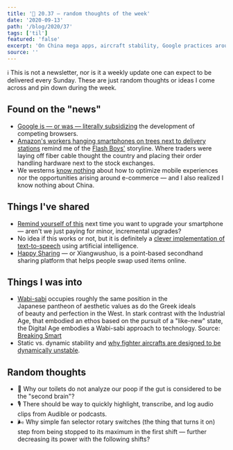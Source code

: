 ```yaml
---
title: '📆 20.37 — random thoughts of the week'
date: '2020-09-13'
path: '/blog/2020/37'
tags: ['til']
featured: 'false'
excerpt: 'On China mega apps, aircraft stability, Google practices around competing browsers, and a Wabi-sabi approach to technology.'
source: ''
---
```


ℹ️ This is not a newsletter, nor is it a weekly update one can expect to be delivered every Sunday. These are just random thoughts or ideas I come across and pin down during the week.

## Found on the "news"

- [Google is — or was — literally subsidizing](https://www.zdnet.com/article/mozilla-lays-off-250-employees-while-it-refocuses-on-commercial-products/) the development of competing browsers.
- [Amazon's workers hanging smartphones on trees next to delivery stations](https://www.bloomberg.com/news/articles/2020-09-01/amazon-drivers-are-hanging-smartphones-in-trees-to-get-more-work) remind me of the [Flash Boys'](https://en.wikipedia.org/wiki/Flash_Boys) storyline. Where traders were laying off fiber cable thought the country and placing their order handling hardware next to the stock exchanges.
- We westerns [know nothing](https://techcrunch.com/2018/07/26/the-incredible-rise-of-pinduoduo/) about how to optimize mobile experiences nor the opportunities arising around e-commerce — and I also realized I know nothing about China.

## Things I've shared

- [Remind yourself of this](http://interconnected.org/home/2020/08/11/screens) next time you want to upgrade your smartphone — aren't we just paying for minor, incremental upgrades?
- No idea if this works or not, but it is definitely a [clever implementation of text-to-speech](https://podcastle.ai) using artificial intelligence.
- [Happy Sharing](http://www.xiangwushuo.com) — or Xiangwushuo, is a point-based secondhand sharing platform that helps people swap used items online.

## Things I was into

- [Wabi-sabi](https://en.wikipedia.org/wiki/Wabi-sabi) occupies roughly the same position in the Japanese pantheon of aesthetic values as do the Greek ideals of beauty and perfection in the West. In stark contrast with the Industrial Age, that embodied an ethos based on the pursuit of a "like-new" state, the Digital Age embodies a Wabi-sabi approach to technology. Source: [Breaking Smart](https://breakingsmart.substack.com/p/a-wabi-sabi-technology-age)
- Static vs. dynamic stability and [why fighter aircrafts are designed to be dynamically unstable](https://www.youtube.com/watch?v=h6NsYyAUOHE).

## Random thoughts

- 💩 Why our toilets do not analyze our poop if the gut is considered to be the "second brain"?
- 🎙️ There should be way to quickly highlight, transcribe, and log audio clips from Audible or podcasts.
- 🌬 Why simple fan selector rotary switches (the thing that turns it on) step from being stopped to its maximum in the first shift — further decreasing its power with the following shifts?
